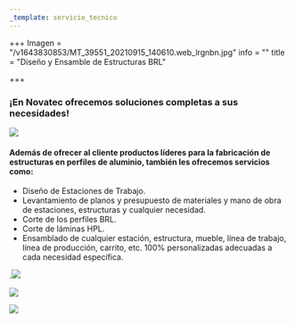 ```yaml
---
_template: servicio_tecnico
---
```







+++
Imagen = "/v1643830853/MT_39551_20210915_140610.web_lrgnbn.jpg"
info = ""
title = "Diseño y Ensamble de Estructuras BRL"

+++
### ¡En Novatec ofrecemos soluciones completas a sus necesidades!

![](https://res.cloudinary.com/novatec/v1655222750/WhatsApp_Image_2022-06-14_at_10.03.06_AM__1_-removebg-preview_o3xbw5.png)

#### Además de ofrecer al cliente productos líderes para la fabricación de estructuras en perfiles de aluminio, también les ofrecemos servicios como:

* Diseño de Estaciones de Trabajo.
* Levantamiento de planos y presupuesto de materiales y mano de obra de estaciones, estructuras y cualquier necesidad.
* Corte de los perfiles BRL.
* Corte de láminas HPL.
* Ensamblado de cualquier estación, estructura, mueble, línea de trabajo, línea de producción, carrito, etc. 100% personalizadas adecuadas a cada necesidad específica.

.![](https://res.cloudinary.com/novatec/v1655222864/3982_apnegk.png)

![](https://res.cloudinary.com/novatec/v1655222825/19096_qpquhb.png)

![](https://res.cloudinary.com/novatec/v1647974594/MicrosoftTeams-image_66_pe8swq.jpg)

